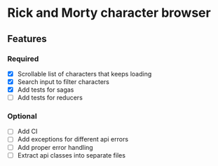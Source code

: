 # Rick and Morty character browser

## Features
### Required
- [x] Scrollable list of characters that keeps loading
- [x] Search input to filter characters
- [x] Add tests for sagas
- [ ] Add tests for reducers
### Optional
- [ ] Add CI
- [ ] Add exceptions for different api errors
- [ ] Add proper error handling
- [ ] Extract api classes into separate files